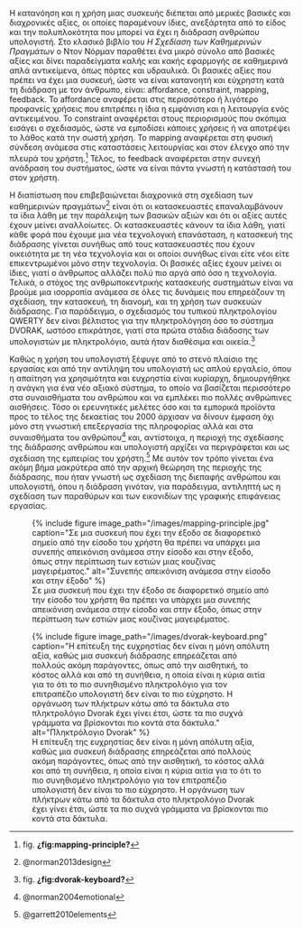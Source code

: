 Η κατανόηση και η χρήση μιας συσκευής διέπεται από μερικές βασικές και
διαχρονικές αξίες, οι οποίες παραμένουν ίδιες, ανεξάρτητα από το είδος
και την πολυπλοκότητα που μπορεί να έχει η διάδραση ανθρώπου υπολογιστή.
Στο κλασικό βιβλίο του *Η Σχεδίαση των Καθημερινών Πραγμάτων* ο Ντον
Νόρμαν παραθέτει ένα μικρό σύνολο από βασικές αξίες και δίνει
παραδείγματα καλής και κακής εφαρμογής σε καθημερινά απλά αντικείμενα,
όπως πόρτες και υδραυλικά. Οι βασικές αξίες που πρέπει να έχει μια
συσκευή, ώστε να είναι κατανοητή και εύχρηστη κατά τη διάδραση με τον
άνθρωπο, είναι: affordance, constraint, mapping, feedback. Το affordance
αναφέρεται στις περισσότερο ή λιγότερο προφανείς χρήσεις που επιτρέπει η
ίδια η εμφάνιση και η λειτουργία ενός αντικειμένου. Το constraint
αναφέρεται στους περιορισμούς που σκόπιμα εισάγει ο σχεδιασμός, ώστε να
εμποδίσει κάποιες χρήσεις ή να αποτρέψει το λάθος κατά την σωστή χρήση.
Το mapping αναφέρεται στη φυσική σύνδεση ανάμεσα στις καταστάσεις
λειτουργίας και στον έλεγχο από την πλευρά του χρήστη.[^1] Τέλος, το
feedback αναφέρεται στην συνεχή ανάδραση του συστήματος, ώστε να είναι
πάντα γνωστή η κατάστασή του στον χρήστη.

Η διαπίστωση που επιβεβαιώνεται διαχρονικά στη σχεδίαση των καθημερινών
πραγμάτων[^2] είναι ότι οι κατασκευαστές επαναλαμβάνουν τα ίδια λάθη με
την παράλειψη των βασικών αξιών και ότι οι αξίες αυτές έχουν μείνει
αναλλοίωτες. Οι κατασκευαστές κάνουν τα ίδια λάθη, γιατί κάθε φορά που
έχουμε μια νέα τεχνολογική επανάσταση, η κατασκευή της διάδρασης γίνεται
συνήθως από τους κατασκευαστές που έχουν οικειότητα με τη νέα τεχνολογία
και οι οποίοι συνήθως είναι είτε νέοι είτε επικεντρωμένοι μόνο στην
τεχνολογία. Οι βασικές αξίες έχουν μείνει οι ίδιες, γιατί ο άνθρωπος
αλλάζει πολύ πιο αργά από όσο η τεχνολογία. Τελικά, ο στόχος της
ανθρωποκεντρικής κατασκευής συστημάτων είναι να βρούμε μια ισορροπία
ανάμεσα σε όλες τις δυνάμεις που επηρεάζουν τη σχεδίαση, την κατασκευή,
τη διανομή, και τη χρήση των συσκευών διάδρασης. Για παράδειγμα, ο
σχεδιασμός του τυπικού πληκτρολογίου QWERTY δεν είναι βέλτιστος για την
πληκτρολόγηση όσο το σύστημα DVORAK, ωστόσο επικράτησε, γιατί στα πρώτα
στάδια διάδοσης των υπολογιστών με πληκτρολόγιο, αυτά ήταν διαθέσιμα και
οικεία.[^3]

Καθώς η χρήση του υπολογιστή ξέφυγε από το στενό πλαίσιο της εργασίας
και από την αντίληψη του υπολογιστή ως απλού εργαλείο, όπου η απαίτηση
για χρησιμότητα και ευχρηστία είναι κυρίαρχη, δημιουργήθηκε η ανάγκη για
ένα νέο αξιακό σύστημα, το οποίο να βασίζεται περισσότερο στα
συναισθήματα του ανθρώπου και να εμπλέκει πιο πολλές ανθρώπινες
αισθήσεις. Τόσο οι ερευνητικές μελέτες όσο και τα εμπορικά προϊόντα προς
το τέλος της δεκαετίας του 2000 άρχισαν να δίνουν έμφαση όχι μόνο στη
γνωστική επεξεργασία της πληροφορίας αλλά και στα συναισθήματα του
ανθρώπου[^4] και, αντίστοιχα, η περιοχή της σχεδίασης της διάδρασης
ανθρώπου και υπολογιστή αρχίζει να περιγράφεται και ως σχεδίαση της
εμπειρίας του χρήστη.[^5] Με αυτόν τον τρόπο γίνεται ένα ακόμη βήμα
μακρύτερα από την αρχική θεώρηση της περιοχής της διάδρασης, που ήταν
γνωστή ως σχεδίαση της διεπαφής ανθρώπου και υπολογιστή, όπου η διάδραση
γινόταν, για παράδειγμα, αντιληπτή ως η σχεδίαση των παραθύρων και των
εικονιδίων της γραφικής επιφάνειας εργασίας.

<figure id="fig:mapping-principle">
{% include figure image_path="/images/mapping-principle.jpg" caption="Σε
μια συσκευή που έχει την έξοδο σε διαφορετικό σημείο από την είσοδο του
χρήστη θα πρέπει να υπάρχει μια συνεπής απεικόνιση ανάμεσα στην είσοδο
και στην έξοδο, όπως στην περίπτωση των εστιών μιας κουζίνας
μαγειρέματος." alt="Συνεπής απεικόνιση ανάμεσα στην είσοδο και στην
έξοδο" %}
<figcaption>
Σε μια συσκευή που έχει την έξοδο σε διαφορετικό σημείο από την είσοδο
του χρήστη θα πρέπει να υπάρχει μια συνεπής απεικόνιση ανάμεσα στην
είσοδο και στην έξοδο, όπως στην περίπτωση των εστιών μιας κουζίνας
μαγειρέματος.
</figcaption>
</figure>
<figure id="fig:dvorak-keyboard">
{% include figure image_path="/images/dvorak-keyboard.png" caption="Η
επίτευξη της ευχρηστίας δεν είναι η μόνη απόλυτη αξία, καθώς μια συσκευή
διάδρασης επηρεάζεται από πολλούς ακόμη παράγοντες, όπως από την
αισθητική, το κόστος αλλά και από τη συνήθεια, η οποία είναι η κύρια
αιτία για το ότι το πιο συνηθισμένο πληκτρολόγιο για τον επιτραπέζιο
υπολογιστή δεν είναι το πιο εύχρηστο. Η οργάνωση των πλήκτρων κάτω από
τα δάκτυλα στο πληκτρολόγιο Dvorak έχει γίνει έτσι, ώστε τα πιο συχνά
γράμματα να βρίσκονται πιο κοντά στα δάκτυλα." alt="Πληκτρόλογιο Dvorak"
%}
<figcaption>
Η επίτευξη της ευχρηστίας δεν είναι η μόνη απόλυτη αξία, καθώς μια
συσκευή διάδρασης επηρεάζεται από πολλούς ακόμη παράγοντες, όπως από την
αισθητική, το κόστος αλλά και από τη συνήθεια, η οποία είναι η κύρια
αιτία για το ότι το πιο συνηθισμένο πληκτρολόγιο για τον επιτραπέζιο
υπολογιστή δεν είναι το πιο εύχρηστο. Η οργάνωση των πλήκτρων κάτω από
τα δάκτυλα στο πληκτρολόγιο Dvorak έχει γίνει έτσι, ώστε τα πιο συχνά
γράμματα να βρίσκονται πιο κοντά στα δάκτυλα.
</figcaption>
</figure>

[^1]: fig. **¿fig:mapping-principle?**

[^2]: @norman2013design

[^3]: fig. **¿fig:dvorak-keyboard?**

[^4]: @norman2004emotional

[^5]: @garrett2010elements
